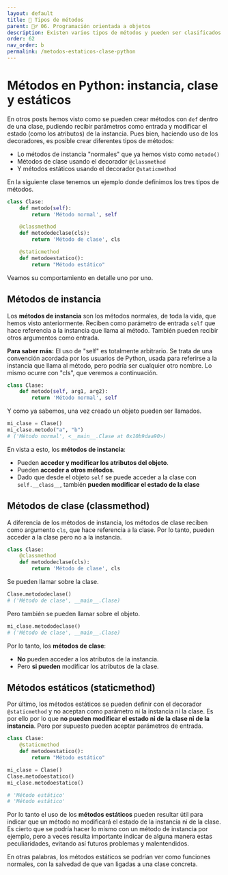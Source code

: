 ```yaml
---
layout: default
title: 📙 Tipos de métodos
parent: 🏄‍♂️ 06. Programación orientada a objetos
description: Existen varios tipos de métodos y pueden ser clasificados en tres. Los de instancia son los "normales" que pueden acceder al contenido de la clase y el objeto. Los classmethod solamente pueden acceder al contenido de la clase. Por último, los staticmethod no pueden ni a la clase ni al objeto.
order: 62
nav_order: b
permalink: /metodos-estaticos-clase-python
---
```



# Métodos en Python: instancia, clase y estáticos
En otros posts hemos visto como se pueden crear métodos con `def` dentro de una clase, pudiendo recibir parámetros como entrada y modificar el estado (como los atributos) de la instancia. Pues bien, haciendo uso de los decoradores, es posible crear diferentes tipos de métodos:
* Lo métodos de instancia "normales" que ya hemos visto como `metodo()`
* Métodos de clase usando el decorador `@classmethod`
* Y métodos estáticos usando el decorador `@staticmethod`

En la siguiente clase tenemos un ejemplo donde definimos los tres tipos de métodos.


```python
class Clase:
    def metodo(self):
        return 'Método normal', self

    @classmethod
    def metododeclase(cls):
        return 'Método de clase', cls

    @staticmethod
    def metodoestatico():
        return "Método estático"
```

Veamos su comportamiento en detalle uno por uno.

## Métodos de instancia

Los **métodos de instancia** son los métodos normales, de toda la vida, que hemos visto anteriormente. Reciben como parámetro de entrada `self` que hace referencia a la instancia que llama al método. También pueden recibir otros argumentos como entrada.

<p class="alert alert-info">
<b>Para saber más:</b> El uso de "self" es totalmente arbitrario. Se trata de una convención acordada por los usuarios de Python, usada para referirse a la instancia que llama al método, pero podría ser cualquier otro nombre. Lo mismo ocurre con "cls", que veremos a continuación.
</p>



```python
class Clase:
    def metodo(self, arg1, arg2):
        return 'Método normal', self
```

Y como ya sabemos, una vez creado un objeto pueden ser llamados.


```python
mi_clase = Clase()
mi_clase.metodo("a", "b")
# ('Método normal', <__main__.Clase at 0x10b9daa90>)
```


En vista a esto, los **métodos de instancia**:
* Pueden **acceder y modificar los atributos del objeto**.
* Pueden **acceder a otros métodos**.
* Dado que desde el objeto `self` se puede acceder a la clase con ` self.__class__`, también **pueden modificar el estado de la clase**

## Métodos de clase (classmethod)

A diferencia de los métodos de instancia, los métodos de clase reciben como argumento `cls`, que hace referencia a la clase. Por lo tanto, pueden acceder a la clase pero no a la instancia.


```python
class Clase:
    @classmethod
    def metododeclase(cls):
        return 'Método de clase', cls
```

Se pueden llamar sobre la clase.


```python
Clase.metododeclase()
# ('Método de clase', __main__.Clase)
```




Pero también se pueden llamar sobre el objeto.


```python
mi_clase.metododeclase()
# ('Método de clase', __main__.Clase)
```





Por lo tanto, los **métodos de clase**:
* **No** pueden acceder a los atributos de la instancia.
* Pero **si pueden** modificar los atributos de la clase.


## Métodos estáticos (staticmethod)

Por último, los métodos estáticos se pueden definir con el decorador `@staticmethod` y no aceptan como parámetro ni la instancia ni la clase. Es por ello por lo que **no pueden modificar el estado ni de la clase ni de la instancia**. Pero por supuesto pueden aceptar parámetros de entrada.


```python
class Clase:
    @staticmethod
    def metodoestatico():
        return "Método estático"
```


```python
mi_clase = Clase()
Clase.metodoestatico()
mi_clase.metodoestatico()

# 'Método estático'
# 'Método estático'
```


Por lo tanto el uso de los **métodos estáticos** pueden resultar útil para indicar que un método no modificará el estado de la instancia ni de la clase. Es cierto que se podría hacer lo mismo con un método de instancia por ejemplo, pero a veces resulta importante indicar de alguna manera estas peculiaridades, evitando así futuros problemas y malentendidos.

En otras palabras, los métodos estáticos se podrían ver como funciones normales, con la salvedad de que van ligadas a una clase concreta.